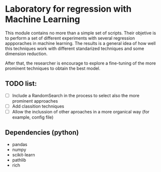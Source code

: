 # Laboratory for regression with Machine Learning

This module contains no more than a simple set of scripts. Their objetive is to perform a set of different experiments with several regression appporaches in machine learning. The results is a general idea of how well this techniques work with different standarized techniques and some dimension reduction.

After that, the researcher is encourage to explore a fine-tuning of the more prominent techniques to obtain the best model.

## TODO list:
* [ ] Include a RandomSearch in the process to select also the more prominent approaches
* [ ] Add classition techniques
* [ ] Allow the inclussion of other aproaches in a more organical way (for example, config file)

## Dependencies (python)
* pandas
* numpy
* scikit-learn
* pathlib
* rich
